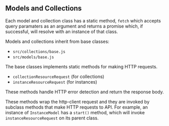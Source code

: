 Models and Collections
----------------------
Each model and collection class has a static method, `fetch` which accepts query paramaters as an
argument and returns a promise which, if successful, will resolve with an instance of that class.

Models and collections inherit from base classes:
 - `src/collections/base.js`
 - `src/models/base.js`

The base classes implements static methods for making HTTP requests.
 - `collectionResourceRequest` (for collections)
 - `instanceResourceRequest` (for instances)

These methods handle HTTP error detection and return the response body.

These methods wrap the http-client request and they are invoked by subclass methods that make HTTP
requests to API. For example, an instance of `InstanceModel` has a `start()` method, which will
invoke `instanceResourceRequest` on its parent class.

